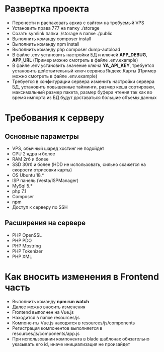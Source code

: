 # Развертка проекта

- Перенести и распаковать архив с сайтом на требуемый VPS
- Установить права 777 на папку ./storage
- Созать symlink папки ./storage в папке ./public
- Выполнить команду composer install
- Выполнить команду npm install
- Выполнить команду php composer dump-autoload
- В файле .env установить настройки БД и ключей **APP_DEBUG**, **APP_URL** (Пример можно смотреть в файле .env.example)
- В файле .env установить значение ключа **YA_API_KEY**, требуется установить действительный ключ сервиса Яндекс.Карты (Пример можно смотреть в файле .env.example)
- Требуется в конфигурации сервера изменить настройки сервера БД, установить повышенные тайминги, размер кеша сортировки, максимальный размер пакета, размер буфера чтения так как во время импорта из БД будут доставаться большие объемы данных

# Требования к серверу

## Основные параметры

- VPS, обычный шаред хостинг не подойдет
- CPU 2 ядра и более
- RAM 2гб и более
- SSD 30гб и более (HDD не использовать, сильно скажется на скорости отрисовки карты)
- OS Ubuntu 18.*
- ISP панель (Vesta/ISPManager)
- MySql 5.*
- php 7.1
- Composer
- npm
- Доступ к серверу по SSH

## Расширения на сервере

- PHP OpenSSL
- PHP PDO
- PHP Mbstring
- PHP Tokenizer
- PHP XML

# Как вносить изменения в Frontend часть

- Выполнить команду **npm run watch**
- Далее можно вносить изменения
- Frontend выполнен на Vue.js
- Находится в папке resources/js
- Компоненты Vue.js находятся в resources/js/components
- Регистрация компонентов выполняется в resources/js/components/app.js
- При использовании компонента в blade шаблонах обязательно указывать его id, иначе инициализация не произайдет